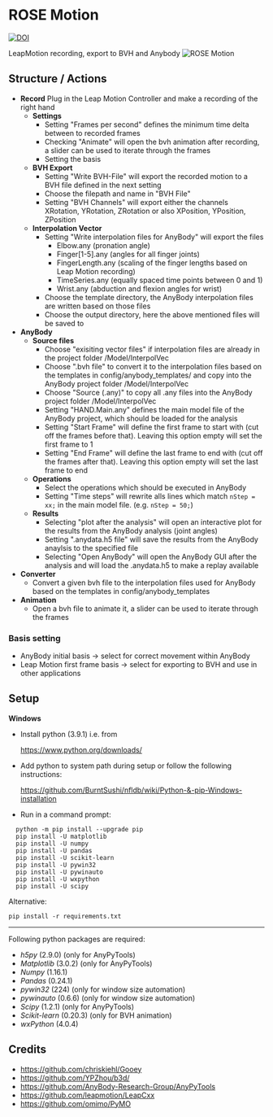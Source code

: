 # ROSE Motion

[![DOI](https://zenodo.org/badge/DOI/10.5281/zenodo.4344201.svg)](https://doi.org/10.5281/zenodo.4344201)

LeapMotion recording, export to BVH and Anybody
![ROSE Motion](https://snag.gy/T6kpqO.jpg)

## Structure / Actions

* **Record**
Plug in the Leap Motion Controller and make a recording of the right hand
    * **Settings**
        * Setting "Frames per second" defines the minimum time delta between to recorded frames
        * Checking "Animate" will open the bvh animation after recording, a slider can be used to iterate through the frames
        * Setting the basis
    * **BVH Export**
        * Setting "Write BVH-File" will export the recorded motion to a BVH file defined in the next setting
        * Choose the filepath and name in "BVH File"
        * Setting "BVH Channels" will export either the channels XRotation, YRotation, ZRotation or also XPosition, YPosition, ZPosition
    * **Interpolation Vector**
        * Setting "Write interpolation files for AnyBody" will export the files
            * Elbow.any (pronation angle)
            * Finger[1-5].any (angles for all finger joints)
            * FingerLength.any (scaling of the finger lengths based on Leap Motion recording)
            * TimeSeries.any (equally spaced time points between 0 and 1)
            * Wrist.any (abduction and flexion angles for wrist)
        * Choose the template directory, the AnyBody interpolation files are written based on those files
        * Choose the output directory, here the above mentioned files will be saved to
* **AnyBody**
    * **Source files**
        * Choose "exisiting vector files" if interpolation files are already in the project folder <AnyBodyFolder>/Model/InterpolVec
        * Choose ".bvh file" to convert it to the interpolation files based on the templates in config/anybody_templates/ and copy into the AnyBody project folder <AnyBodyFolder>/Model/InterpolVec
        * Choose "Source (.any)" to copy all .any files into the AnyBody project folder <AnyBodyFolder>/Model/InterpolVec
        * Setting "HAND.Main.any" defines the main model file of the AnyBody project, which should be loaded for the analysis
        * Setting "Start Frame" will define the first frame to start with (cut off the frames before that). Leaving this option empty will set the first frame to 1
        * Setting "End Frame" will define the last frame to end with (cut off the frames after that). Leaving this option empty will set the last frame to end
    * **Operations**
        * Select the operations which should be executed in AnyBody
        * Setting "Time steps" will rewrite alls lines which match ``nStep = xx;`` in the main model file. (e.g. ``nStep = 50;``)
    * **Results**
        * Selecting "plot after the analysis" will open an interactive plot for the results from the AnyBody analysis (joint angles)
        * Setting ".anydata.h5 file" will save the results from the AnyBody anaylsis to the specified file
        * Selecting "Open AnyBody" will open the AnyBody GUI after the analysis and will load the .anydata.h5 to make a replay available
* **Converter**
    * Convert a given bvh file to the interpolation files used for AnyBody based on the templates in config/anybody_templates
* **Animation**
    * Open a bvh file to animate it, a slider can be used to iterate through the frames

### Basis setting

* AnyBody initial basis -> select for correct movement within AnyBody
* Leap Motion first frame basis -> select for exporting to BVH and use in other applications

## Setup

**Windows**

* Install python (3.9.1) i.e. from

  https://www.python.org/downloads/
* Add python to system path during setup or follow the following instructions:

  https://github.com/BurntSushi/nfldb/wiki/Python-&-pip-Windows-installation

* Run in a command prompt:
```
  python -m pip install --upgrade pip
  pip install -U matplotlib
  pip install -U numpy
  pip install -U pandas
  pip install -U scikit-learn
  pip install -U pywin32
  pip install -U pywinauto
  pip install -U wxpython
  pip install -U scipy
```
Alternative:
```
pip install -r requirements.txt
```

---
Following python packages are required:
 * _h5py_ (2.9.0) (only for AnyPyTools)
 * _Matplotlib_ (3.0.2) (only for AnyPyTools)
 * _Numpy_ (1.16.1)
 * _Pandas_ (0.24.1)
 * _pywin32_ (224) (only for window size automation)
 * _pywinauto_ (0.6.6) (only for window size automation)
 * _Scipy_ (1.2.1) (only for AnyPyTools)
 * _Scikit-learn_ (0.20.3) (only for BVH animation)
 * _wxPython_ (4.0.4)

## Credits
* https://github.com/chriskiehl/Gooey
* https://github.com/YPZhou/b3d/
* https://github.com/AnyBody-Research-Group/AnyPyTools
* https://github.com/leapmotion/LeapCxx
* https://github.com/omimo/PyMO
